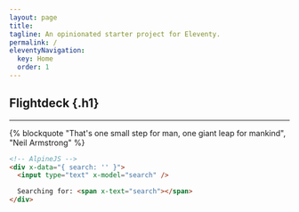 ```yaml
---
layout: page
title:
tagline: An opinionated starter project for Eleventy.
permalink: /
eleventyNavigation:
  key: Home
  order: 1
---
```


## Flightdeck {.h1}

<hr>

<article>
{% blockquote "That's one small step for man, one giant leap for mankind", "Neil Armstrong" %}
</article>


``` html
<!-- AlpineJS -->
<div x-data="{ search: '' }">
  <input type="text" x-model="search" />

  Searching for: <span x-text="search"></span>
</div>
```
